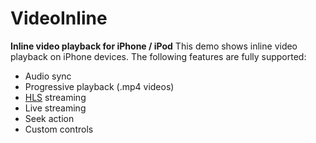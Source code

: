 # VideoInline
**Inline video playback for iPhone / iPod**
This demo shows inline video playback on iPhone devices. The following features are fully supported:
* Audio sync
* Progressive playback (.mp4 videos)
* [HLS](https://developer.apple.com/streaming/) streaming
* Live streaming
* Seek action
* Custom controls
